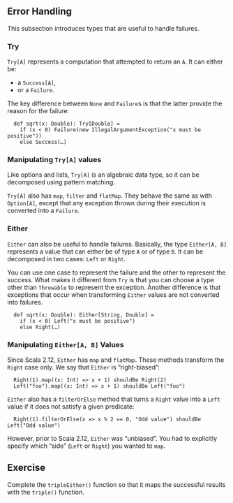 ## Error Handling

This subsection introduces types that are useful to handle failures.

### Try

`Try[A]` represents a computation that attempted to return an `A`. It can
either be:

- a `Success[A]`,
- or a `Failure`.

The key difference between `None` and `Failure`s is that the latter provide
the reason for the failure:

      def sqrt(x: Double): Try[Double] =
        if (x < 0) Failure(new IllegalArgumentException("x must be positive"))
        else Success(…)

### Manipulating `Try[A]` values

Like options and lists, `Try[A]` is an algebraic data type, so it can
be decomposed using pattern matching.

`Try[A]` also has `map`, `filter` and `flatMap`. They behave the same
as with `Option[A]`, except that any exception thrown
during their execution is converted into a `Failure`.

### Either

`Either` can also be useful to handle failures. Basically, the type
`Either[A, B]` represents a value that can either be of type `A` or
of type `B`. It can be decomposed in two cases: `Left` or `Right`.

You can use one case to represent the failure and the other to represent
the success. What makes it different from `Try` is that you can choose a
type other than `Throwable` to represent the exception. Another difference
is that exceptions that occur when transforming `Either` values are
not converted into failures.

      def sqrt(x: Double): Either[String, Double] =
        if (x < 0) Left("x must be positive")
        else Right(…)

### Manipulating `Either[A, B]` Values

Since Scala 2.12, `Either` has `map` and `flatMap`. These methods
transform the `Right` case only. We say that `Either` is “right-biased”:

      Right(1).map((x: Int) => x + 1) shouldBe Right(2)
      Left("foo").map((x: Int) => x + 1) shouldBe Left("foo")

`Either` also has a `filterOrElse` method that turns a `Right` value
into a `Left` value if it does not satisfy a given predicate:

      Right(1).filterOrElse(x => x % 2 == 0, "Odd value") shouldBe Left("Odd value")

However, prior to Scala 2.12, `Either` was “unbiased”. You had to explicitly
specify which “side” (`Left` or `Right`) you wanted to `map`.

## Exercise

Complete the ```tripleEither()``` function so that it maps the successful results with the ```triple()``` function.